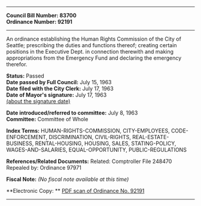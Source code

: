 * * * * *  
  
**Council Bill Number: [](#h0)[](#h2)83700**   
**Ordinance Number: 92191**  
  
* * * * *  
  
An ordinance establishing the Human Rights Commission of the City of Seattle; prescribing the duties and functions thereof; creating certain positions in the Executive Dept. in connection therewith and making appropriations from the Emergency Fund and declaring the emergency therefor.  
  
**Status:** Passed   
**Date passed by Full Council:** July 15, 1963   
**Date filed with the City Clerk:** July 17, 1963   
**Date of Mayor's signature:** July 17, 1963   
[(about the signature date)](/~public/approvaldate.htm)   
  
  
**Date introduced/referred to committee:** July 8, 1963   
**Committee:** Committee of Whole   
  
**Index Terms:** HUMAN-RIGHTS-COMMISSION, CITY-EMPLOYEES, CODE-ENFORCEMENT, DISCRIMINATION, CIVIL-RIGHTS, REAL-ESTATE-BUSINESS, RENTAL-HOUSING, HOUSING, SALES, STATING-POLICY, WAGES-AND-SALARIES, EQUAL-OPPORTUNITY, PUBLIC-REGULATIONS  
  
**References/Related Documents:** Related: Comptroller File 248470 Repealed by: Ordinance 97971  
  
**Fiscal Note:** *(No fiscal note available at this time)*  
  
**Electronic Copy: ** [PDF scan of Ordinance No. 92191](/~archives/Ordinances/Ord_92191.pdf)  
  
* * * * *  
